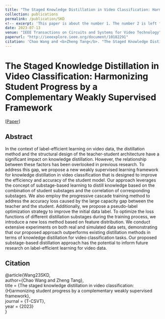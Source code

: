 ```yaml
---
title: "The Staged Knowledge Distillation in Video Classification: Harmonizing Student Progress by a Complementary Weakly Supervised Framework"
collection: publications
permalink: /publication/SKD
<!-- excerpt: 'This paper is about the number 1. The number 2 is left for future work.' -->
date: 2023-07-13
venue: "IEEE Transactions on Circuits and Systems for Video Technology"
paperurl: "http://ieeexplore.ieee.org/document/10182291"
citation: 'Chao Wang and <b>Zheng Tang</b>. "The Staged Knowledge Distillation in Video Classification: Harmonizing Student Progress by a Complementary Weakly Supervised Framework". <i>IEEE Transactions on Circuits and Systems for Video Technology (T-CSVT)</i>. 2023.'
---
```

# The Staged Knowledge Distillation in Video Classification: Harmonizing Student Progress by a Complementary Weakly Supervised Framework

[<a href="https://ieeexplore.ieee.org/document/10182291">Paper</a>]


## Abstract
In the context of label-efficient learning on video data, the distillation method and the structural design of the teacher-student architecture have a significant impact on knowledge distillation. However, the relationship between these factors has been overlooked in previous research. To address this gap, we propose a new weakly supervised learning framework for knowledge distillation in video classification that is designed to improve the efficiency and accuracy of the student model. Our approach leverages the concept of substage-based learning to distill knowledge based on the combination of student substages and the correlation of corresponding substages. We also employ the progressive cascade training method to address the accuracy loss caused by the large capacity gap between the teacher and the student. Additionally, we propose a pseudo-label optimization strategy to improve the initial data label. To optimize the loss functions of different distillation substages during the training process, we introduce a new loss method based on feature distribution. We conduct extensive experiments on both real and simulated data sets, demonstrating that our proposed approach outperforms existing distillation methods in terms of knowledge distillation for video classification tasks. Our proposed substage-based distillation approach has the potential to inform future research on label-efficient learning for video data.


## Citation
@article{Wang23SKD,  
author={Chao Wang and Zheng Tang},  
title = {The staged knowledge distillation in video classification: {H}armonizing student progress by a complementary weakly supervised framework},  
journal = {T-CSVT},  
year = {2023}  
}
